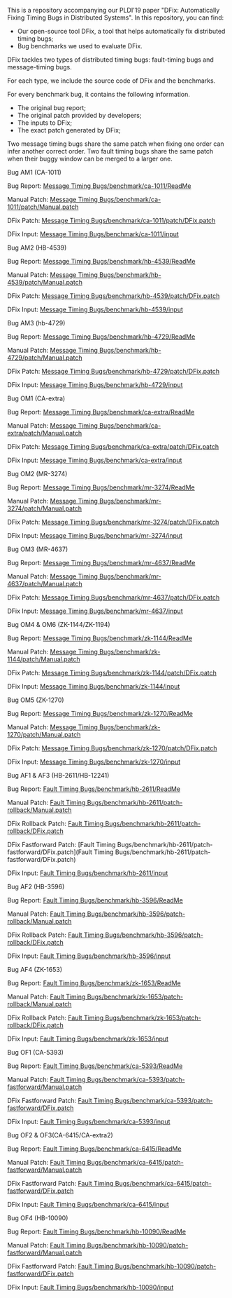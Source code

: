 This is a repository accompanying our PLDI'19 paper "DFix: Automatically Fixing Timing Bugs in Distributed Systems".
In this repository, you can find:
- Our open-source tool DFix, a tool that helps automatically fix distributed timing bugs;
- Bug benchmarks we used to evaluate DFix.

DFix tackles two types of distributed timing bugs: fault-timing bugs and message-timing bugs.

For each type, we include the source code of DFix and the benchmarks.

For every benchmark bug, it contains the following information.

  * The original bug report;
  * The original patch provided by developers;
  * The inputs to DFix;
  * The exact patch generated by DFix;

Two message timing bugs share the same patch when fixing one order can infer another correct order.
Two fault timing bugs share the same patch when their buggy window can be merged to a larger one.

Bug AM1 (CA-1011)

Bug Report: [Message Timing Bugs/benchmark/ca-1011/ReadMe](Message%20Timing%20Bugs/benchmark/ca-1011/ReadMe)

Manual Patch: [Message Timing Bugs/benchmark/ca-1011/patch/Manual.patch](Message%20Timing%20Bugs/benchmark/ca-1011/patch/Manual.patch)

DFix Patch: [Message Timing Bugs/benchmark/ca-1011/patch/DFix.patch](Message%20Timing%20Bugs/benchmark/ca-1011/patch/DFix.patch)

DFix Input: [Message Timing Bugs/benchmark/ca-1011/input](Message%20Timing%20Bugs/benchmark/ca-1011/input)

Bug AM2 (HB-4539)

Bug Report: [Message Timing Bugs/benchmark/hb-4539/ReadMe](Message%20Timing%20Bugs/benchmark/hb-4539/ReadMe)

Manual Patch: [Message Timing Bugs/benchmark/hb-4539/patch/Manual.patch](Message%20Timing%20Bugs/benchmark/hb-4539/patch/Manual.patch)

DFix Patch: [Message Timing Bugs/benchmark/hb-4539/patch/DFix.patch](Message%20Timing%20Bugs/benchmark/hb-4539/patch/DFix.patch)

DFix Input: [Message Timing Bugs/benchmark/hb-4539/input](Message%20Timing%20Bugs/benchmark/hb-4539/input)

Bug AM3 (hb-4729)

Bug Report: [Message Timing Bugs/benchmark/hb-4729/ReadMe](Message%20Timing%20Bugs/benchmark/hb-4729/ReadMe)

Manual Patch: [Message Timing Bugs/benchmark/hb-4729/patch/Manual.patch](Message%20Timing%20Bugs/benchmark/hb-4729/patch/Manual.patch)

DFix Patch: [Message Timing Bugs/benchmark/hb-4729/patch/DFix.patch](Message%20Timing%20Bugs/benchmark/hb-4729/patch/DFix.patch)

DFix Input: [Message Timing Bugs/benchmark/hb-4729/input](Message%20Timing%20Bugs/benchmark/hb-4729/input)

Bug OM1 (CA-extra)

Bug Report: [Message Timing Bugs/benchmark/ca-extra/ReadMe](Message%20Timing%20Bugs/benchmark/ca-extra/ReadMe)

Manual Patch: [Message Timing Bugs/benchmark/ca-extra/patch/Manual.patch](Message%20Timing%20Bugs/benchmark/ca-extra/patch/Manual.patch)

DFix Patch: [Message Timing Bugs/benchmark/ca-extra/patch/DFix.patch](Message%20Timing%20Bugs/benchmark/ca-extra/patch/DFix.patch)
 
DFix Input: [Message Timing Bugs/benchmark/ca-extra/input](Message%20Timing%20Bugs/benchmark/ca-extra/input)

Bug OM2 (MR-3274)

Bug Report: [Message Timing Bugs/benchmark/mr-3274/ReadMe](Message%20Timing%20Bugs/benchmark/mr-3274/ReadMe)

Manual Patch: [Message Timing Bugs/benchmark/mr-3274/patch/Manual.patch](Message%20Timing%20Bugs/benchmark/mr-3274/patch/Manual.patch)

DFix Patch: [Message Timing Bugs/benchmark/mr-3274/patch/DFix.patch](Message%20Timing%20Bugs/benchmark/mr-3274/patch/DFix.patch)

DFix Input: [Message Timing Bugs/benchmark/mr-3274/input](Message%20Timing%20Bugs/benchmark/mr-3274/input)

Bug OM3 (MR-4637)

Bug Report: [Message Timing Bugs/benchmark/mr-4637/ReadMe](Message%20Timing%20Bugs/benchmark/mr-4637/ReadMe)

Manual Patch: [Message Timing Bugs/benchmark/mr-4637/patch/Manual.patch](Message%20Timing%20Bugs/benchmark/mr-4637/patch/Manual.patch)

DFix Patch: [Message Timing Bugs/benchmark/mr-4637/patch/DFix.patch](Message%20Timing%20Bugs/benchmark/mr-4637/patch/DFix.patch)

DFix Input: [Message Timing Bugs/benchmark/mr-4637/input](Message%20Timing%20Bugs/benchmark/mr-4637/input)

Bug OM4 & OM6 (ZK-1144/ZK-1194)

Bug Report: [Message Timing Bugs/benchmark/zk-1144/ReadMe](Message%20Timing%20Bugs/benchmark/zk-1144/ReadMe)

Manual Patch: [Message Timing Bugs/benchmark/zk-1144/patch/Manual.patch](Message%20Timing%20Bugs/benchmark/zk-1144/patch/Manual.patch)

DFix Patch: [Message Timing Bugs/benchmark/zk-1144/patch/DFix.patch](Message%20Timing%20Bugs/benchmark/zk-1144/patch/DFix.patch)

DFix Input: [Message Timing Bugs/benchmark/zk-1144/input](Message%20Timing%20Bugs/benchmark/zk-1144/input)

Bug OM5 (ZK-1270)

Bug Report: [Message Timing Bugs/benchmark/zk-1270/ReadMe](Message%20Timing%20Bugs/benchmark/zk-1270/ReadMe)

Manual Patch: [Message Timing Bugs/benchmark/zk-1270/patch/Manual.patch](Message%20Timing%20Bugs/benchmark/zk-1270/patch/Manual.patch)

DFix Patch: [Message Timing Bugs/benchmark/zk-1270/patch/DFix.patch](Message%20Timing%20Bugs/benchmark/zk-1270/patch/DFix.patch)

DFix Input: [Message Timing Bugs/benchmark/zk-1270/input](Message%20Timing%20Bugs/benchmark/zk-1270/input)


Bug AF1 & AF3 (HB-2611/HB-12241)

Bug Report: [Fault Timing Bugs/benchmark/hb-2611/ReadMe](Fault%20Timing%20Bugs/benchmark/hb-2611/ReadMe)

Manual Patch: [Fault Timing Bugs/benchmark/hb-2611/patch-rollback/Manual.patch](Fault%20Timing%20Bugs/benchmark/hb-2611/patch-rollback/Manual.patch)

DFix Rollback Patch: [Fault Timing Bugs/benchmark/hb-2611/patch-rollback/DFix.patch](Fault%20Timing%20Bugs/benchmark/hb-2611/patch-rollback/DFix.patch)

DFix Fastforward Patch: [Fault Timing Bugs/benchmark/hb-2611/patch-fastforward/DFix.patch](Fault Timing Bugs/benchmark/hb-2611/patch-fastforward/DFix.patch)

DFix Input: [Fault Timing Bugs/benchmark/hb-2611/input](Fault%20Timing%20Bugs/benchmark/hb-2611/input)

Bug AF2 (HB-3596)

Bug Report: [Fault Timing Bugs/benchmark/hb-3596/ReadMe](Fault%20Timing%20Bugs/benchmark/hb-3596/ReadMe)

Manual Patch: [Fault Timing Bugs/benchmark/hb-3596/patch-rollback/Manual.patch](Fault%20Timing%20Bugs/benchmark/hb-3596/patch-rollback/Manual.patch)

DFix Rollback Patch: [Fault Timing Bugs/benchmark/hb-3596/patch-rollback/DFix.patch](Fault%20Timing%20Bugs/benchmark/hb-3596/patch-rollback/DFix.patch)

DFix Input: [Fault Timing Bugs/benchmark/hb-3596/input](Fault%20Timing%20Bugs/benchmark/hb-3596/input)

Bug AF4 (ZK-1653)

Bug Report: [Fault Timing Bugs/benchmark/zk-1653/ReadMe](Fault%20Timing%20Bugs/benchmark/zk-1653/ReadMe)

Manual Patch: [Fault Timing Bugs/benchmark/zk-1653/patch-rollback/Manual.patch](Fault%20Timing%20Bugs/benchmark/zk-1653/patch-rollback/Manual.patch)

DFix Rollback Patch: [Fault Timing Bugs/benchmark/zk-1653/patch-rollback/DFix.patch](Fault%20Timing%20Bugs/benchmark/zk-1653/patch-rollback/DFix.patch)

DFix Input: [Fault Timing Bugs/benchmark/zk-1653/input](Fault%20Timing%20Bugs/benchmark/zk-1653/input)

Bug OF1 (CA-5393)

Bug Report: [Fault Timing Bugs/benchmark/ca-5393/ReadMe](Fault%20Timing%20Bugs/benchmark/ca-5393/ReadMe)

Manual Patch: [Fault Timing Bugs/benchmark/ca-5393/patch-fastforward/Manual.patch](Fault%20Timing%20Bugs/benchmark/ca-5393/patch-fastforward/Manual.patch)

DFix Fastforward Patch: [Fault Timing Bugs/benchmark/ca-5393/patch-fastforward/DFix.patch](Fault%20Timing%20Bugs/benchmark/ca-5393/patch-fastforward/DFix.patch)

DFix Input: [Fault Timing Bugs/benchmark/ca-5393/input](Fault%20Timing%20Bugs/benchmark/ca-5393/input)

Bug OF2 & OF3(CA-6415/CA-extra2)

Bug Report: [Fault Timing Bugs/benchmark/ca-6415/ReadMe](Fault%20Timing%20Bugs/benchmark/ca-6415/ReadMe)

Manual Patch: [Fault Timing Bugs/benchmark/ca-6415/patch-fastforward/Manual.patch](Fault%20Timing%20Bugs/benchmark/ca-6415/patch-fastforward/Manual.patch)

DFix Fastforward Patch: [Fault Timing Bugs/benchmark/ca-6415/patch-fastforward/DFix.patch](Fault%20Timing%20Bugs/benchmark/ca-6415/patch-fastforward/DFix.patch)

DFix Input: [Fault Timing Bugs/benchmark/ca-6415/input](Fault%20Timing%20Bugs/benchmark/ca-6415/input)

Bug OF4 (HB-10090)

Bug Report: [Fault Timing Bugs/benchmark/hb-10090/ReadMe](Fault%20Timing%20Bugs/benchmark/hb-10090/ReadMe)

Manual Patch: [Fault Timing Bugs/benchmark/hb-10090/patch-fastforward/Manual.patch](Fault%20Timing%20Bugs/benchmark/hb-10090/patch-fastforward/Manual.patch)

DFix Fastforward Patch: [Fault Timing Bugs/benchmark/hb-10090/patch-fastforward/DFix.patch](Fault%20Timing%20Bugs/benchmark/hb-10090/patch-fastforward/DFix.patch)

DFix Input: [Fault Timing Bugs/benchmark/hb-10090/input](Fault%20Timing%20Bugs/benchmark/hb-10090/input)



